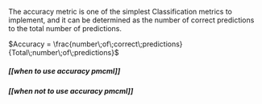 The accuracy metric is one of the simplest Classification metrics to implement, and it can be determined as the number of correct predictions to the total number of predictions.

$Accuracy = \frac{number\;of\;correct\;predictions}{Total\;number\;of\;predictions}$

##### [[when to use accuracy pmcml]]
##### [[when not to use accuracy pmcml]]